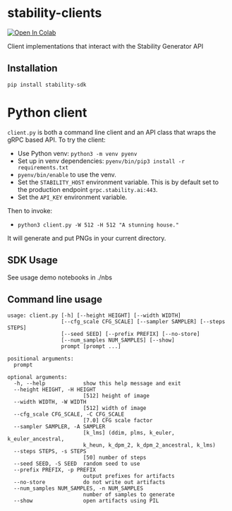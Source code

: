 # stability-clients

[![Open In Colab](https://colab.research.google.com/assets/colab-badge.svg)](https://colab.research.google.com/github/stability-ai/stability-sdk/blob/main/nbs/demo_colab.ipynb)

Client implementations that interact with the Stability Generator API

## Installation

`pip install stability-sdk`

# Python client

`client.py` is both a command line client and an API class that wraps the gRPC based API. To try the client:

* Use Python venv: `python3 -m venv pyenv`
* Set up in venv dependencies: `pyenv/bin/pip3 install -r requirements.txt`
* `pyenv/bin/enable` to use the venv.
* Set the `STABILITY_HOST` environment variable. This is by default set to the production endpoint `grpc.stability.ai:443`.
* Set the `API_KEY` environment variable.

Then to invoke:
* `python3 client.py -W 512 -H 512 "A stunning house."`

It will generate and put PNGs in your current directory.

## SDK Usage

See usage demo notebooks in ./nbs

## Command line usage
```
usage: client.py [-h] [--height HEIGHT] [--width WIDTH]
                 [--cfg_scale CFG_SCALE] [--sampler SAMPLER] [--steps STEPS]
                 [--seed SEED] [--prefix PREFIX] [--no-store]
                 [--num_samples NUM_SAMPLES] [--show]
                 prompt [prompt ...]

positional arguments:
  prompt

optional arguments:
  -h, --help            show this help message and exit
  --height HEIGHT, -H HEIGHT
                        [512] height of image
  --width WIDTH, -W WIDTH
                        [512] width of image
  --cfg_scale CFG_SCALE, -C CFG_SCALE
                        [7.0] CFG scale factor
  --sampler SAMPLER, -A SAMPLER
                        [k_lms] (ddim, plms, k_euler, k_euler_ancestral,
                        k_heun, k_dpm_2, k_dpm_2_ancestral, k_lms)
  --steps STEPS, -s STEPS
                        [50] number of steps
  --seed SEED, -S SEED  random seed to use
  --prefix PREFIX, -p PREFIX
                        output prefixes for artifacts
  --no-store            do not write out artifacts
  --num_samples NUM_SAMPLES, -n NUM_SAMPLES
                        number of samples to generate
  --show                open artifacts using PIL
```
